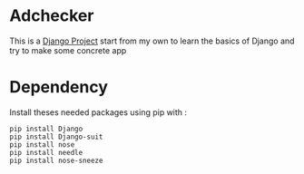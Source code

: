 Adchecker
=========

This is a [Django Project](https://www.djangoproject.com/) start from my own to
learn the basics of Django and try to make some concrete app

Dependency
==========

Install theses needed packages using pip with :

```
pip install Django
pip install Django-suit
pip install nose
pip install needle
pip install nose-sneeze
```

